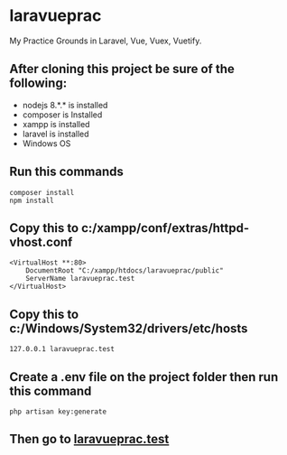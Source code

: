 # laravueprac
My Practice Grounds in Laravel, Vue, Vuex, Vuetify.

## After cloning this project be sure of the following:
- nodejs 8.\*.\* is installed
- composer is Installed
- xampp is installed
- laravel is installed
- Windows OS

## Run this commands
```
composer install
npm install
```

## Copy this to c:/xampp/conf/extras/httpd-vhost.conf
```
<VirtualHost **:80>
    DocumentRoot "C:/xampp/htdocs/laravueprac/public"
    ServerName laravueprac.test
</VirtualHost>
```

## Copy this to c:/Windows/System32/drivers/etc/hosts
```
127.0.0.1 laravueprac.test
```

## Create a .env file on the project folder then run this command
```
php artisan key:generate
```

## Then go to [laravueprac.test](http://laravueprac.test)